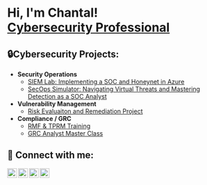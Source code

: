 
<h1>Hi, I'm Chantal! <br/><a href="https://www.linkedin.com/in/caycharles">Cybersecurity Professional</a> 
  
<h2>🔒Cybersecurity Projects:</h2>
  

- <b>Security Operations</b>
  - [SIEM Lab: Implementing a SOC and Honeynet in Azure](https://github.com/cybercay/SIEM-Lab-Azure-Sentinel)
  - [SecOps Simulator: Navigating Virtual Threats and Mastering Detection as a SOC Analyst](https://github.com/cybercay/SecOps-Simulator)
- <b>Vulnerability Management</b>
  - [Risk Evaluaiton and Remediation Project](https://github.com/cybercay/Risk-Evaluation-Remediation-Project)
- <b>Compliance / GRC </b>
  - [RMF & TPRM Training](https://github.com/cybercay/GRC-RMF-Training)
  - [GRC Analyst Master Class](https://github.com/cybercay/GRC-RMF-Training)

<h2> 🤳 Connect with me:</h2>

[<img align="left" alt="CayCharles | YouTube" width="22px" src="https://cdn.jsdelivr.net/npm/simple-icons@v3/icons/youtube.svg" />][youtube]
[<img align="left" alt="CayCharles | Twitter" width="22px" src="https://cdn.jsdelivr.net/npm/simple-icons@v3/icons/twitter.svg" />][twitter]
[<img align="left" alt="CayCharles | LinkedIn" width="22px" src="https://cdn.jsdelivr.net/npm/simple-icons@v3/icons/linkedin.svg" />][linkedin]
[<img align="left" alt="CayCharles | Instagram" width="22px" src="https://cdn.jsdelivr.net/npm/simple-icons@v3/icons/instagram.svg" />][instagram]

[twitter]: https://twitter.com/
[youtube]: https://www.youtube.com/
[instagram]: https://www.instagram.com/
[linkedin]: https://linkedin.com/in/caycharles

<!--

- 👋 Hi, I’m @cybercay
- 👀 I’m interested in ...
- 🌱 I’m currently learning ...
- 💞️ I’m looking to collaborate on ...
- 📫 How to reach me ...
- 😄 Pronouns: ...
- ⚡ Fun fact: ...

<!---
cybercay/cybercay is a ✨ special ✨ repository because its `README.md` (this file) appears on your GitHub profile.
You can click the Preview link to take a look at your changes.
--->
